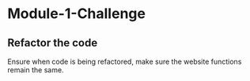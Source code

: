 # Module-1-Challenge

## Refactor the code
Ensure when code is being refactored, make sure the website functions remain the same. 


